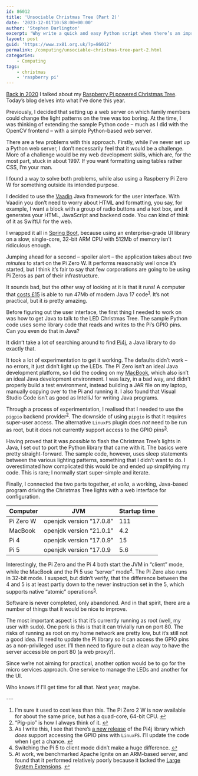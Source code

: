 ```yaml
---
id: 86012
title: 'Unsociable Christmas Tree (Part 2)'
date: '2023-12-01T10:58:00+00:00'
author: 'Stephen Darlington'
excerpt: 'Why write a quick and easy Python script when there’s an impractical alternative?'
layout: post
guid: 'https://www.zx81.org.uk/?p=86012'
permalink: /computing/unsociable-christmas-tree-part-2.html
categories:
    - Computing
tags:
    - christmas
    - 'raspberry pi'
---
```


[Back in 2020](https://www.zx81.org.uk/computing/unsociable-christmas-tree.html)<span style="font-size: revert; font-weight: 400;"> I talked about my </span>[Raspberry Pi powered Christmas Tree](https://github.com/modmypi/Programmable-Xmas-Tree/)<span style="font-size: revert; font-weight: 400;">. Today’s blog delves into what I’ve done this year.</span>

Previously, I decided that setting up a web server on which family members could change the light patterns on the tree was too boring. At the time, I was thinking of extending the sample Python code – much as I did with the OpenCV frontend – with a simple Python-based web server.

There are a few problems with this approach. Firstly, while I’ve never set up a Python web server, I don’t necessarily feel that it would be a challenge. More of a challenge would be my web development skills, which are, for the most part, stuck in about 1997. If you want formatting using tables rather CSS, I’m your man.

I found a way to solve both problems, while also using a Raspberry Pi Zero W for something outside its intended purpose.

I decided to use the [Vaadin](https://www.vaadin.com/) Java framework for the user interface. With Vaadin you don’t need to worry about HTML and formatting, you say, for example, I want a block with a group of radio buttons and a text box, and it generates your HTML, JavaScript and backend code. You can kind of think of it as SwiftUI for the web.

I wrapped it all in [Spring Boot](https://spring.io/), because using an enterprise-grade UI library on a slow, single-core, 32-bit ARM CPU with 512Mb of memory isn’t ridiculous enough.

Jumping ahead for a second – spoiler alert – the application takes about *two minutes* to start on the Pi Zero W. It performs reasonably well once it’s started, but I think it’s fair to say that few corporations are going to be using Pi Zeros as part of their infrastructure.

It sounds bad, but the other way of looking at it is that it runs! A computer that [costs £15](https://thepihut.com/products/raspberry-pi-zero-w) is able to run 47Mb of modern Java 17 code<sup>[1](#fn1-24810 "see footnote")</sup>. It’s not practical, but it *is* pretty amazing.

Before figuring out the user interface, the first thing I needed to work on was how to get Java to talk to the LED Christmas Tree. The sample Python code uses some library code that reads and writes to the Pi’s GPIO pins. Can you even do that in Java?

It didn’t take a lot of searching around to find [Pi4j](https://pi4j.com), a Java library to do exactly that.

It took a lot of experimentation to get it working. The defaults didn’t work – no errors, it just didn’t light up the LEDs. The Pi Zero isn’t an ideal Java development platform, so I did the coding on my [MacBook](https://en.wikipedia.org/wiki/12-inch_MacBook), which also isn’t an ideal Java development environment. I was lazy, in a bad way, and didn’t properly build a test environment, instead building a JAR file on my laptop, manually copying over to the Pi and running it. I also found that Visual Studio Code isn’t as good as IntelliJ for writing Java programs.

Through a process of experimentation, I realised that I needed to use the `pigpio` backend provider<sup>[2](#fn2-24810 "see footnote")</sup>. The downside of using `pipgio` is that it requires super-user access. The alternative `LinuxFS` plugin does *not* need to be run as root, but it does not currently support access to the GPIO pins<sup>[3](#fn3-24810 "see footnote")</sup>.

Having proved that it was *possible* to flash the Christmas Tree’s lights in Java, I set out to port the Python library that came with it. The basics were pretty straight-forward. The sample code, however, uses sleep statements between the various lighting patterns, something that I didn’t want to do. I overestimated how complicated this would be and ended up simplifying my code. This is rare; I normally start super-simple and iterate.

Finally, I connected the two parts together, *et voila*, a working, Java-based program driving the Christmas Tree lights with a web interface for configuration.

| Computer | JVM | Startup time |
|---|---|---|
| Pi Zero W | openjdk version “17.0.8” | 111 |
| MacBook | openjdk version “21.0.1” | 4.2 |
| Pi 4 | openjdk version “17.0.9” | 15 |
| Pi 5 | openjdk version “17.0.9 | 5.6 |

Interestingly, the Pi Zero and the Pi 4 both start the JVM in “client” mode, while the MacBook and the Pi 5 use “server” mode<sup>[4](#fn4-24810 "see footnote")</sup>. The Pi Zero also runs in 32-bit mode. I suspect, but didn’t verify, that the difference between the 4 and 5 is at least partly down to the newer instruction set in the 5, which supports native “atomic” operations<sup>[5](#fn5-24810 "see footnote")</sup>.

Software is never completed, only abandoned. And in that spirit, there are a number of things that it would be nice to improve.

The most important aspect is that it’s currently running as root (well, my user with sudo). One perk is this is that it can trivially run on port 80. The risks of running as root on my home network are pretty low, but it’s still not a good idea. I’ll need to update the Pi library so it can access the GPIO pins as a non-privileged user. I’ll then need to figure out a clean way to have the server accessible on port 80 (a web proxy?).

Since we’re not aiming for practical, another option would be to go for the micro services approach. One service to manage the LEDs and another for the UI.

Who knows if I’ll get time for all that. Next year, maybe.

<div class="footnotes">---

1. I’m sure it used to cost less than this. The Pi Zero 2 W is now available for about the same price, but has a quad-core, 64-bit CPU. [↩︎](#fnr1-24810 "return to article")
2. “Pig-pio” is how I always think of it. [↩︎](#fnr2-24810 "return to article")
3. As I write this, I see that there’s [a new release](https://pi4j.com/about/release-notes/#2023-10-24---v240) of the Pi4j library which *does* support accessing the GPIO pins with `LinuxFS`. I’ll update the code when I get a chance. [↩︎](#fnr3-24810 "return to article")
4. Switching the Pi 5 to client mode didn’t make a huge difference. [↩︎](#fnr4-24810 "return to article")
5. At work, we benchmarked Apache Ignite on an ARM-based server, and found that it performed relatively poorly because it lacked the [Large System Extensions](https://learn.arm.com/learning-paths/servers-and-cloud-computing/lse/intro/). [↩︎](#fnr5-24810 "return to article")

</div>